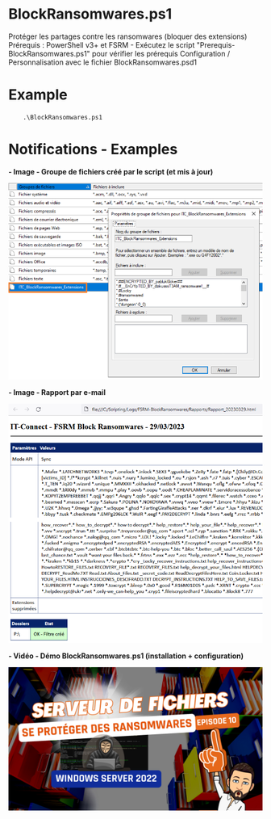 # BlockRansomwares.ps1

Protéger les partages contre les ransomwares (bloquer des extensions)
Prérequis : PowerShell v3+ et FSRM - Exécutez le script "Prerequis-BlockRansomwares.ps1" pour vérifier les prérequis
Configuration / Personnalisation avec le fichier BlockRansomwares.psd1

# Example

```
    .\BlockRansomwares.ps1
```

# Notifications - Examples

**- Image - Groupe de fichiers créé par le script (et mis à jour)**

![Fsrm Groupe De Fichiers](https://raw.githubusercontent.com/florianburnel/PowerShell/master/FILESERVER-BlockRansomwares/Images/BlockRansomware-Img1.png)

**- Image - Rapport par e-mail**

![BlockRansomware Notifs Email](https://raw.githubusercontent.com/florianburnel/PowerShell/master/FILESERVER-BlockRansomwares/Images/BlockRansomware-Img2.png)

**- Vidéo - Démo BlockRansomwares.ps1 (installation + configuration)**

[![Vidéo - Démo](https://raw.githubusercontent.com/florianburnel/PowerShell/master/FILESERVER-BlockRansomwares/Images/BlockRansomware-Img3.png)](https://www.youtube.com/watch?v=xOQI4MJlfFw)